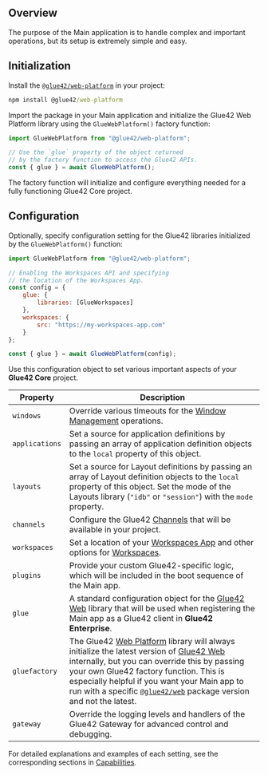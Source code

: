 ## Overview

The purpose of the Main application is to handle complex and important operations, but its setup is extremely simple and easy.

## Initialization

Install the [`@glue42/web-platform`](https://www.npmjs.com/package/@glue42/web-platform) in your project:

```cmd
npm install @glue42/web-platform
```

Import the package in your Main application and initialize the Glue42 Web Platform library using the `GlueWebPlatform()` factory function:

```javascript
import GlueWebPlatform from "@glue42/web-platform";

// Use the `glue` property of the object returned 
// by the factory function to access the Glue42 APIs.
const { glue } = await GlueWebPlatform();
```

The factory function will initialize and configure everything needed for a fully functioning Glue42 Core project.

## Configuration

Optionally, specify configuration setting for the Glue42 libraries initialized by the `GlueWebPlatform()` function:

```javascript
import GlueWebPlatform from "@glue42/web-platform";

// Enabling the Workspaces API and specifying
// the location of the Workspaces App.
const config = {
    glue: {
        libraries: [GlueWorkspaces]
    },
    workspaces: {
        src: "https://my-workspaces-app.com"
    }
};

const { glue } = await GlueWebPlatform(config);
```

Use this configuration object to set various important aspects of your **Glue42 Core** project.

| Property | Description |
|----------|-------------|
| `windows` | Override various timeouts for the [Window Management](../../../capabilities/windows/window-management/index.html) operations. |
| `applications` | Set a source for application definitions by passing an array of application definition objects to the `local` property of this object. |
| `layouts` | Set a source for Layout definitions by passing an array of Layout definition objects to the `local` property of this object. Set the mode of the Layouts library (`"idb"` or `"session"`) with the `mode` property. |
| `channels` | Configure the Glue42 [Channels](../../../capabilities/data-sharing-between-apps/channels/index.html) that will be available in your project. |
| `workspaces` | Set a location of your [Workspaces App](../../../capabilities/windows/workspaces/index.html#workspaces_concepts-frame) and other options for [Workspaces](../../../capabilities/windows/workspaces/index.html). |
| `plugins` | Provide your custom Glue42-specific logic, which will be included in the boot sequence of the Main app. |
| `glue` | A standard configuration object for the [Glue42 Web](https://www.npmjs.com/package/@glue42/web) library that will be used when registering the Main app as a Glue42 client in **Glue42 Enterprise**. |
| `gluefactory` |The Glue42 [Web Platform](https://www.npmjs.com/package/@glue42/web-platform) library will always initialize the latest version of [Glue42 Web](https://www.npmjs.com/package/@glue42/web) internally, but you can override this by passing your own Glue42 factory function. This is especially helpful if you want your Main app to run with a specific [`@glue42/web`](https://www.npmjs.com/package/@glue42/web) package version and not the latest. |
| `gateway` | Override the logging levels and handlers of the Glue42 Gateway for advanced control and debugging. |

For detailed explanations and examples of each setting, see the corresponding sections in [Capabilities](../../../capabilities/application-management/index.html).